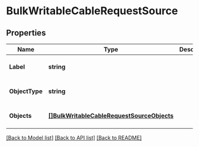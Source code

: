 # BulkWritableCableRequestSource

## Properties
Name | Type | Description | Notes
------------ | ------------- | ------------- | -------------
**Label** | **string** |  | [optional] [default to null]
**ObjectType** | **string** |  | [optional] [default to null]
**Objects** | [**[]BulkWritableCableRequestSourceObjects**](BulkWritableCableRequest_source_objects.md) |  | [optional] [default to null]

[[Back to Model list]](../README.md#documentation-for-models) [[Back to API list]](../README.md#documentation-for-api-endpoints) [[Back to README]](../README.md)


